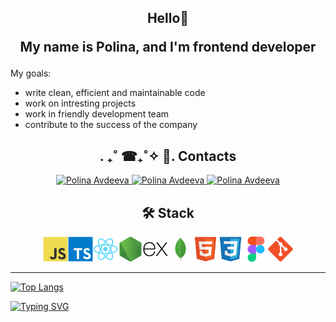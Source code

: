 <h2 align="center">
<p>Hello👋</p>
<p>My name is Polina, and I'm frontend developer</p>
</h2>

My goals:

* write clean, efficient and maintainable code
* work on intresting projects
* work in friendly development team
* contribute to the success of the company
  
<h2 align="center">. ₊˚ ☎︎₊˚✧ ﾟ. Contacts</h2>
<div align="center">
  <a href="mailto:polinaavdeeva55@gmail.com" target="_blank">
    <img src="https://www.svgrepo.com/show/429690/email-message.svg" alt="Polina Avdeeva" height="40" width="40">
  </a>
  <a href="https://t.me/pioqxx" target="_blank">
    <img src="https://www.svgrepo.com/show/452115/telegram.svg" alt="Polina Avdeeva" height="40" width="40">
  </a>
  <a href="https://vk.com/polinaavdeeva">
    <img src="https://www.svgrepo.com/show/331634/vk-v2.svg" alt="Polina Avdeeva" width="40" height="40"/>
  </a>
</div>

<h2 align="center">🛠️ Stack</h2>
<div align="center"><img src="https://github.com/devicons/devicon/blob/master/icons/javascript/javascript-original.svg" style="width:40px; height:40px;"/><img src="https://github.com/devicons/devicon/blob/master/icons/typescript/typescript-original.svg" style="width:40px; height:40px;"/><img src="https://github.com/devicons/devicon/blob/master/icons/react/react-original.svg" style="width:40px; height:40px;"/><img src="https://github.com/devicons/devicon/blob/master/icons/nodejs/nodejs-original.svg" style="width:40px; height:40px;"/><img src="https://github.com/devicons/devicon/blob/master/icons/express/express-original.svg" style="width:40px; height:40px;"/><img src="https://github.com/devicons/devicon/blob/master/icons/mongodb/mongodb-original.svg" style="width:40px; height:40px;"/><img src="https://github.com/devicons/devicon/blob/master/icons/html5/html5-original.svg" style="width:40px; height:40px;"/><img src="https://github.com/devicons/devicon/blob/master/icons/css3/css3-original.svg" style="width:40px; height:40px;"/><img src="https://github.com/devicons/devicon/blob/master/icons/figma/figma-original.svg" style="width:40px; height:40px;"/><img src="https://github.com/devicons/devicon/blob/master/icons/git/git-original.svg" style="width:40px; height:40px;"/></div>

---
[![Top Langs](https://github-readme-stats.vercel.app/api/top-langs/?username=anuraghazra)](https://github.com/anuraghazra/github-readme-stats)

<a href="https://git.io/typing-svg"><img src="https://readme-typing-svg.herokuapp.com?font=Fira+Code&pause=1000&color=F7A4EA&background=FFFFFF00&center=true&vCenter=true&random=false&width=435&lines=and+also+I+love+board+games" alt="Typing SVG" /></a>

